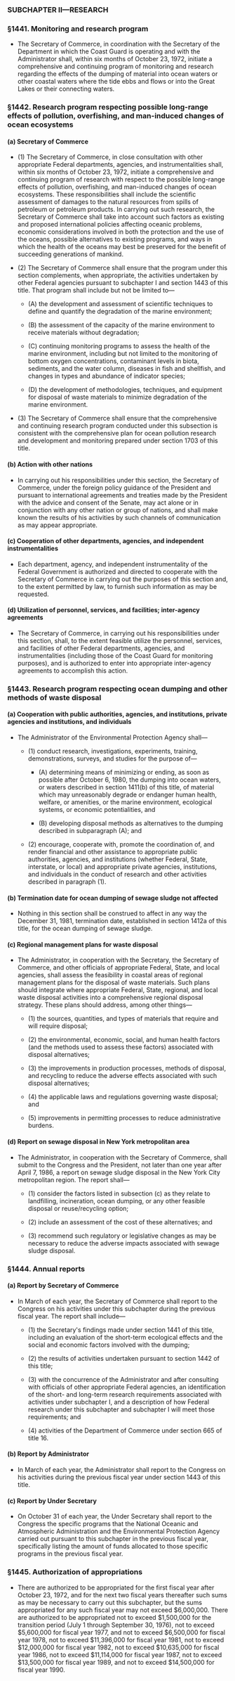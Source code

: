 ### SUBCHAPTER II—RESEARCH

### §1441. Monitoring and research program
* The Secretary of Commerce, in coordination with the Secretary of the Department in which the Coast Guard is operating and with the Administrator shall, within six months of October 23, 1972, initiate a comprehensive and continuing program of monitoring and research regarding the effects of the dumping of material into ocean waters or other coastal waters where the tide ebbs and flows or into the Great Lakes or their connecting waters.

### §1442. Research program respecting possible long-range effects of pollution, overfishing, and man-induced changes of ocean ecosystems
#### (a) Secretary of Commerce
* (1) The Secretary of Commerce, in close consultation with other appropriate Federal departments, agencies, and instrumentalities shall, within six months of October 23, 1972, initiate a comprehensive and continuing program of research with respect to the possible long-range effects of pollution, overfishing, and man-induced changes of ocean ecosystems. These responsibilities shall include the scientific assessment of damages to the natural resources from spills of petroleum or petroleum products. In carrying out such research, the Secretary of Commerce shall take into account such factors as existing and proposed international policies affecting oceanic problems, economic considerations involved in both the protection and the use of the oceans, possible alternatives to existing programs, and ways in which the health of the oceans may best be preserved for the benefit of succeeding generations of mankind.

* (2) The Secretary of Commerce shall ensure that the program under this section complements, when appropriate, the activities undertaken by other Federal agencies pursuant to subchapter I and section 1443 of this title. That program shall include but not be limited to—

  * (A) the development and assessment of scientific techniques to define and quantify the degradation of the marine environment;

  * (B) the assessment of the capacity of the marine environment to receive materials without degradation;

  * (C) continuing monitoring programs to assess the health of the marine environment, including but not limited to the monitoring of bottom oxygen concentrations, contaminant levels in biota, sediments, and the water column, diseases in fish and shellfish, and changes in types and abundance of indicator species;

  * (D) the development of methodologies, techniques, and equipment for disposal of waste materials to minimize degradation of the marine environment.


* (3) The Secretary of Commerce shall ensure that the comprehensive and continuing research program conducted under this subsection is consistent with the comprehensive plan for ocean pollution research and development and monitoring prepared under section 1703 of this title.

#### (b) Action with other nations
* In carrying out his responsibilities under this section, the Secretary of Commerce, under the foreign policy guidance of the President and pursuant to international agreements and treaties made by the President with the advice and consent of the Senate, may act alone or in conjunction with any other nation or group of nations, and shall make known the results of his activities by such channels of communication as may appear appropriate.

#### (c) Cooperation of other departments, agencies, and independent instrumentalities
* Each department, agency, and independent instrumentality of the Federal Government is authorized and directed to cooperate with the Secretary of Commerce in carrying out the purposes of this section and, to the extent permitted by law, to furnish such information as may be requested.

#### (d) Utilization of personnel, services, and facilities; inter-agency agreements
* The Secretary of Commerce, in carrying out his responsibilities under this section, shall, to the extent feasible utilize the personnel, services, and facilities of other Federal departments, agencies, and instrumentalities (including those of the Coast Guard for monitoring purposes), and is authorized to enter into appropriate inter-agency agreements to accomplish this action.

### §1443. Research program respecting ocean dumping and other methods of waste disposal
#### (a) Cooperation with public authorities, agencies, and institutions, private agencies and institutions, and individuals
* The Administrator of the Environmental Protection Agency shall—

  * (1) conduct research, investigations, experiments, training, demonstrations, surveys, and studies for the purpose of—

    * (A) determining means of minimizing or ending, as soon as possible after October 6, 1980, the dumping into ocean waters, or waters described in section 1411(b) of this title, of material which may unreasonably degrade or endanger human health, welfare, or amenities, or the marine environment, ecological systems, or economic potentialities, and

    * (B) developing disposal methods as alternatives to the dumping described in subparagraph (A); and


  * (2) encourage, cooperate with, promote the coordination of, and render financial and other assistance to appropriate public authorities, agencies, and institutions (whether Federal, State, interstate, or local) and appropriate private agencies, institutions, and individuals in the conduct of research and other activities described in paragraph (1).

#### (b) Termination date for ocean dumping of sewage sludge not affected
* Nothing in this section shall be construed to affect in any way the December 31, 1981, termination date, established in section 1412a of this title, for the ocean dumping of sewage sludge.

#### (c) Regional management plans for waste disposal
* The Administrator, in cooperation with the Secretary, the Secretary of Commerce, and other officials of appropriate Federal, State, and local agencies, shall assess the feasibility in coastal areas of regional management plans for the disposal of waste materials. Such plans should integrate where appropriate Federal, State, regional, and local waste disposal activities into a comprehensive regional disposal strategy. These plans should address, among other things—

  * (1) the sources, quantities, and types of materials that require and will require disposal;

  * (2) the environmental, economic, social, and human health factors (and the methods used to assess these factors) associated with disposal alternatives;

  * (3) the improvements in production processes, methods of disposal, and recycling to reduce the adverse effects associated with such disposal alternatives;

  * (4) the applicable laws and regulations governing waste disposal; and

  * (5) improvements in permitting processes to reduce administrative burdens.

#### (d) Report on sewage disposal in New York metropolitan area
* The Administrator, in cooperation with the Secretary of Commerce, shall submit to the Congress and the President, not later than one year after April 7, 1986, a report on sewage sludge disposal in the New York City metropolitan region. The report shall—

  * (1) consider the factors listed in subsection (c) as they relate to landfilling, incineration, ocean dumping, or any other feasible disposal or reuse/recycling option;

  * (2) include an assessment of the cost of these alternatives; and

  * (3) recommend such regulatory or legislative changes as may be necessary to reduce the adverse impacts associated with sewage sludge disposal.

### §1444. Annual reports
#### (a) Report by Secretary of Commerce
* In March of each year, the Secretary of Commerce shall report to the Congress on his activities under this subchapter during the previous fiscal year. The report shall include—

  * (1) the Secretary's findings made under section 1441 of this title, including an evaluation of the short-term ecological effects and the social and economic factors involved with the dumping;

  * (2) the results of activities undertaken pursuant to section 1442 of this title;

  * (3) with the concurrence of the Administrator and after consulting with officials of other appropriate Federal agencies, an identification of the short- and long-term research requirements associated with activities under subchapter I, and a description of how Federal research under this subchapter and subchapter I will meet those requirements; and

  * (4) activities of the Department of Commerce under section 665 of title 16.

#### (b) Report by Administrator
* In March of each year, the Administrator shall report to the Congress on his activities during the previous fiscal year under section 1443 of this title.

#### (c) Report by Under Secretary
* On October 31 of each year, the Under Secretary shall report to the Congress the specific programs that the National Oceanic and Atmospheric Administration and the Environmental Protection Agency carried out pursuant to this subchapter in the previous fiscal year, specifically listing the amount of funds allocated to those specific programs in the previous fiscal year.

### §1445. Authorization of appropriations
* There are authorized to be appropriated for the first fiscal year after October 23, 1972, and for the next two fiscal years thereafter such sums as may be necessary to carry out this subchapter, but the sums appropriated for any such fiscal year may not exceed $6,000,000. There are authorized to be appropriated not to exceed $1,500,000 for the transition period (July 1 through September 30, 1976), not to exceed $5,600,000 for fiscal year 1977, and not to exceed $6,500,000 for fiscal year 1978, not to exceed $11,396,000 for fiscal year 1981, not to exceed $12,000,000 for fiscal year 1982, not to exceed $10,635,000 for fiscal year 1986, not to exceed $11,114,000 for fiscal year 1987, not to exceed $13,500,000 for fiscal year 1989, and not to exceed $14,500,000 for fiscal year 1990.